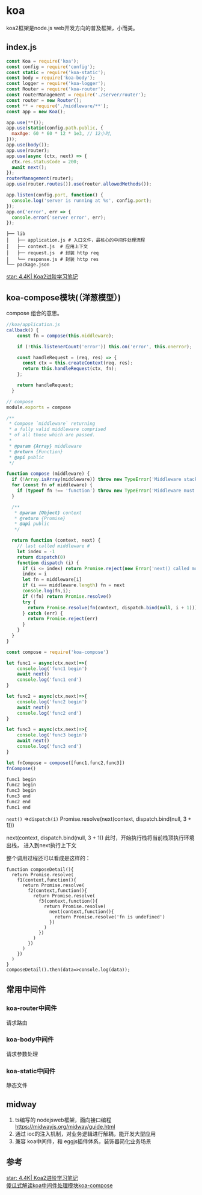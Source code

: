 # koa

koa2框架是node.js web开发方向的普及框架，小而美。
## index.js 
```javascript
const Koa = require('koa');
const config = require('config');
const static = require('koa-static');
const body = require('koa-body');
const logger = require('koa-logger');
const Router = require('koa-router');
const routerManagement = require('./server/router');
const router = new Router();
const ** = require('./middleware/**');
const app = new Koa();

app.use(**());
app.use(static(config.path.public, {
  maxAge: 60 * 60 * 12 * 1e3, // 12小时,
}));
app.use(body());
app.use(router);
app.use(async (ctx, next) => {
  ctx.res.statusCode = 200;
  await next();
});
routerManagement(router);
app.use(router.routes()).use(router.allowedMethods());

app.listen(config.port, function() {
  console.log('server is running at %s', config.port);
});
app.on('error', err => {
  console.error('server error', err);
});
```

```
├── lib
│   ├── application.js # 入口文件，最核心的中间件处理流程
│   ├── context.js  # 应用上下文
│   ├── request.js  # 封装 http req
│   └── response.js # 封装 http res
└── package.json

```



[star: 4.4K| Koa2进阶学习笔记](https://chenshenhai.com/koa2-note/note/project/webpack4)


## koa-compose模块(（洋葱模型）)
compose 组合的意思。

```javascript
//koa/application.js  
callback() {
    const fn = compose(this.middleware);

    if (!this.listenerCount('error')) this.on('error', this.onerror);

    const handleRequest = (req, res) => {
      const ctx = this.createContext(req, res);
      return this.handleRequest(ctx, fn);
    };

    return handleRequest;
  }

// compose
module.exports = compose

/**
 * Compose `middleware` returning
 * a fully valid middleware comprised
 * of all those which are passed.
 *
 * @param {Array} middleware
 * @return {Function}
 * @api public
 */

function compose (middleware) {
  if (!Array.isArray(middleware)) throw new TypeError('Middleware stack must be an array!')
  for (const fn of middleware) {
    if (typeof fn !== 'function') throw new TypeError('Middleware must be composed of functions!')
  }

  /**
   * @param {Object} context
   * @return {Promise}
   * @api public
   */

  return function (context, next) {
    // last called middleware #
    let index = -1
    return dispatch(0)
    function dispatch (i) {
      if (i <= index) return Promise.reject(new Error('next() called multiple times'))
      index = i
      let fn = middleware[i]
      if (i === middleware.length) fn = next
      console.log(fn,i);
      if (!fn) return Promise.resolve()
      try {
        return Promise.resolve(fn(context, dispatch.bind(null, i + 1)));
      } catch (err) {
        return Promise.reject(err)
      }
    }
  }
}


```


```javascript
const compose = require('koa-compose')

let func1 = async(ctx,next)=>{
    console.log('func1 begin')
    await next()
    console.log('func1 end')
}

let func2 = async(ctx,next)=>{
    console.log('func2 begin')
    await next()
    console.log('func2 end')
}

let func3 = async(ctx,next)=>{
    console.log('func3 begin')
    await next()
    console.log('func3 end')
}

let fnCompose = compose([func1,func2,func3])
fnCompose()

func1 begin
func2 begin
func3 begin
func3 end
func2 end
func1 end
```

`next()` =>`dispatch(i)`
Promise.resolve(next(context, dispatch.bind(null, 3 + 1)))

next(context, dispatch.bind(null, 3 + 1)) 
此时，开始执行栈将当前栈顶执行环境出栈，
进入到next执行上下文

整个调用过程还可以看成是这样的：
```
function composeDetail(){
  return Promise.resolve(
    f1(context,function(){
      return Promise.resolve(
        f2(context,function(){
          return Promise.resolve(
            f3(context,function(){
              return Promise.resolve(
                next(context,function(){
                  return Promise.resolve('fn is undefined')
                })
              )
            })
          )
        })
      )
    })
  )
}
composeDetail().then(data=>console.log(data));

```
## 常用中间件
### koa-router中间件
请求路由

### koa-body中间件
请求参数处理

### koa-static中间件
静态文件

## midway

1. ts编写的 nodejsweb框架，面向接口编程 https://midwayjs.org/midway/guide.html
2. 通过 ioc的注入机制，对业务逻辑进行解耦，能开发大型应用
3. 兼容 koa中间件，和 eggjs插件体系，装饰器简化业务场景


## 参考
[star: 4.4K| Koa2进阶学习笔记](https://chenshenhai.com/koa2-note/note/project/webpack4)   
[傻瓜式解读koa中间件处理模块koa-compose](https://juejin.cn/post/6844903701425946637)
